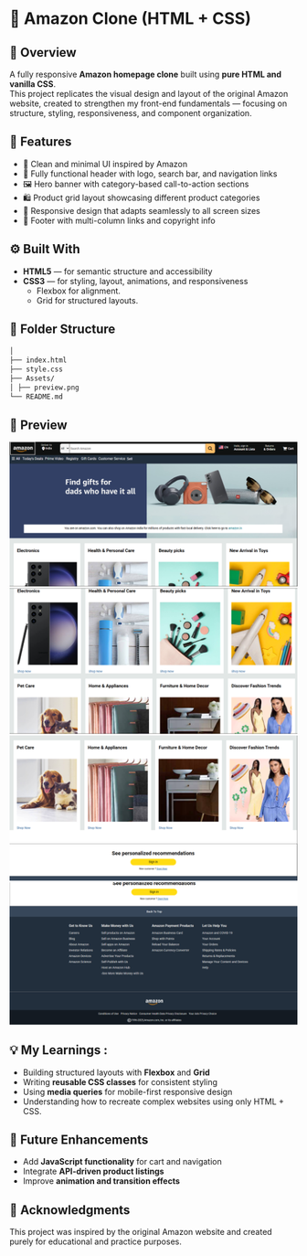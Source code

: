 # 🛒 Amazon Clone (HTML + CSS)

## 📖 Overview

A fully responsive **Amazon homepage clone** built using **pure HTML and vanilla CSS**.  
This project replicates the visual design and layout of the original Amazon website, created to strengthen my front-end fundamentals — focusing on structure, styling, responsiveness, and component organization.

## 🚀 Features

- 🧩 Clean and minimal UI inspired by Amazon
- 🧭 Fully functional header with logo, search bar, and navigation links
- 🖼️ Hero banner with category-based call-to-action sections
- 🛍️ Product grid layout showcasing different product categories
- 📱 Responsive design that adapts seamlessly to all screen sizes
- 🦶 Footer with multi-column links and copyright info

## ⚙️ Built With

- **HTML5** — for semantic structure and accessibility
- **CSS3** — for styling, layout, animations, and responsiveness
  - Flexbox for alignment.
  - Grid for structured layouts.

## 📁 Folder Structure

```amazon-clone/
│
├── index.html
├── style.css
├── Assets/
│ ├── preview.png
└── README.md
```

## 📸 Preview

![Homepage Screenshot-1](./preview1.png)
![Homepage Screenshot-2](./preview2.png)
![Homepage Screenshot-3](./preview3.png)
![Homepage Screenshot-4](./preview4.png)

## 💡 My Learnings :

- Building structured layouts with **Flexbox** and **Grid**
- Writing **reusable CSS classes** for consistent styling
- Using **media queries** for mobile-first responsive design
- Understanding how to recreate complex websites using only HTML + CSS.

## 🧠 Future Enhancements

- Add **JavaScript functionality** for cart and navigation
- Integrate **API-driven product listings**
- Improve **animation and transition effects**

## 🙌 Acknowledgments

This project was inspired by the original Amazon website and created purely for educational and practice purposes.
